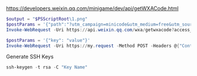 https://developers.weixin.qq.com/minigame/dev/api/getWXACode.html

``` powershell
$output = "$PSScriptRoot\1.png"
$postParams = '{"path":"?utm_campaign=minicode&utm_medium=free&utm_source=blackhole&utm_content=poster&utm_term=nmywgdcxpp"}'
Invoke-WebRequest -Uri https://api.weixin.qq.com/wxa/getwxacode?access_token=ACCESS_TOKEN -Method POST -Body $postParams -OutFile $output
```

``` powershell
$postParams = '{"key": "value"}'
Invoke-WebRequest -Uri https://my.request -Method POST -Headers @{"Content-Type"="application/json"} -Body $postParams | Select-Object -Expand Content
```

Generate SSH Keys

``` powershell
ssh-keygen -t rsa -C "Key Name"
```